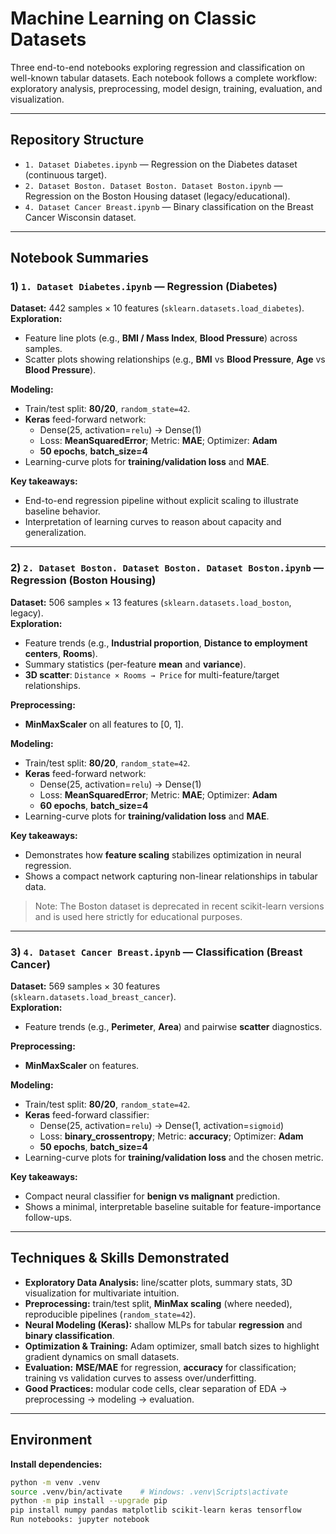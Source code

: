 # Machine Learning on Classic Datasets

Three end-to-end notebooks exploring regression and classification on well-known tabular datasets. Each notebook follows a complete workflow: exploratory analysis, preprocessing, model design, training, evaluation, and visualization.

---

## Repository Structure

- `1. Dataset Diabetes.ipynb` — Regression on the Diabetes dataset (continuous target).
- `2. Dataset Boston. Dataset Boston. Dataset Boston.ipynb` — Regression on the Boston Housing dataset (legacy/educational).
- `4. Dataset Cancer Breast.ipynb` — Binary classification on the Breast Cancer Wisconsin dataset.

---

## Notebook Summaries

### 1) `1. Dataset Diabetes.ipynb` — Regression (Diabetes)
**Dataset:** 442 samples × 10 features (`sklearn.datasets.load_diabetes`).  
**Exploration:**
- Feature line plots (e.g., **BMI / Mass Index**, **Blood Pressure**) across samples.
- Scatter plots showing relationships (e.g., **BMI** vs **Blood Pressure**, **Age** vs **Blood Pressure**).

**Modeling:**
- Train/test split: **80/20**, `random_state=42`.
- **Keras** feed-forward network:
    - Dense(25, activation=`relu`) → Dense(1)
    - Loss: **MeanSquaredError**; Metric: **MAE**; Optimizer: **Adam**
    - **50 epochs**, **batch_size=4**
- Learning-curve plots for **training/validation loss** and **MAE**.

**Key takeaways:**
- End-to-end regression pipeline without explicit scaling to illustrate baseline behavior.
- Interpretation of learning curves to reason about capacity and generalization.

---

### 2) `2. Dataset Boston. Dataset Boston. Dataset Boston.ipynb` — Regression (Boston Housing)
**Dataset:** 506 samples × 13 features (`sklearn.datasets.load_boston`, legacy).  
**Exploration:**
- Feature trends (e.g., **Industrial proportion**, **Distance to employment centers**, **Rooms**).
- Summary statistics (per-feature **mean** and **variance**).
- **3D scatter**: `Distance × Rooms → Price` for multi-feature/target relationships.

**Preprocessing:**
- **MinMaxScaler** on all features to [0, 1].

**Modeling:**
- Train/test split: **80/20**, `random_state=42`.
- **Keras** feed-forward network:
    - Dense(25, activation=`relu`) → Dense(1)
    - Loss: **MeanSquaredError**; Metric: **MAE**; Optimizer: **Adam**
    - **60 epochs**, **batch_size=4**
- Learning-curve plots for **training/validation loss** and **MAE**.

**Key takeaways:**
- Demonstrates how **feature scaling** stabilizes optimization in neural regression.
- Shows a compact network capturing non-linear relationships in tabular data.

> Note: The Boston dataset is deprecated in recent scikit-learn versions and is used here strictly for educational purposes.

---

### 3) `4. Dataset Cancer Breast.ipynb` — Classification (Breast Cancer)
**Dataset:** 569 samples × 30 features (`sklearn.datasets.load_breast_cancer`).  
**Exploration:**
- Feature trends (e.g., **Perimeter**, **Area**) and pairwise **scatter** diagnostics.

**Preprocessing:**
- **MinMaxScaler** on features.

**Modeling:**
- Train/test split: **80/20**, `random_state=42`.
- **Keras** feed-forward classifier:
    - Dense(25, activation=`relu`) → Dense(1, activation=`sigmoid`)
    - Loss: **binary_crossentropy**; Metric: **accuracy**; Optimizer: **Adam**
    - **50 epochs**, **batch_size=4**
- Learning-curve plots for **training/validation loss** and the chosen metric.

**Key takeaways:**
- Compact neural classifier for **benign vs malignant** prediction.
- Shows a minimal, interpretable baseline suitable for feature-importance follow-ups.

---

## Techniques & Skills Demonstrated

- **Exploratory Data Analysis:** line/scatter plots, summary stats, 3D visualization for multivariate intuition.
- **Preprocessing:** train/test split, **MinMax scaling** (where needed), reproducible pipelines (`random_state=42`).
- **Neural Modeling (Keras):** shallow MLPs for tabular **regression** and **binary classification**.
- **Optimization & Training:** Adam optimizer, small batch sizes to highlight gradient dynamics on small datasets.
- **Evaluation:** **MSE/MAE** for regression, **accuracy** for classification; training vs validation curves to assess over/underfitting.
- **Good Practices:** modular code cells, clear separation of EDA → preprocessing → modeling → evaluation.

---

## Environment

**Install dependencies:**
```bash
python -m venv .venv
source .venv/bin/activate    # Windows: .venv\Scripts\activate
python -m pip install --upgrade pip
pip install numpy pandas matplotlib scikit-learn keras tensorflow
Run notebooks: jupyter notebook
